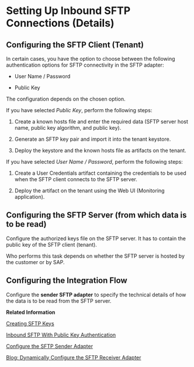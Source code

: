 <!-- loioe72eba4a3d894a248ed7686caf76a332 -->

# Setting Up Inbound SFTP Connections \(Details\)



## Configuring the SFTP Client \(Tenant\)

In certain cases, you have the option to choose between the following authentication options for SFTP connectivity in the SFTP adapter:

-   User Name / Password

-   Public Key


The configuration depends on the chosen option.

If you have selected *Public Key*, perform the following steps:

1.  Create a known hosts file and enter the required data \(SFTP server host name, public key algorithm, and public key\).

2.  Generate an SFTP key pair and import it into the tenant keystore.

3.  Deploy the keystore and the known hosts file as artifacts on the tenant.


If you have selected *User Name / Password*, perform the following steps:

1.  Create a User Credentials artifact containing the credentials to be used when the SFTP client connects to the SFTP server.

2.  Deploy the artifact on the tenant using the Web UI \(Monitoring application\).




## Configuring the SFTP Server \(from which data is to be read\)

Configure the authorized keys file on the SFTP server. It has to contain the public key of the SFTP client \(tenant\).

Who performs this task depends on whether the SFTP server is hosted by the customer or by SAP.



## Configuring the Integration Flow

Configure the **sender SFTP adapter** to specify the technical details of how the data is to be read from the SFTP server.

**Related Information**  


 <?sap-ot O2O class="- topic/link " href="fc8467b6dc7e40479d3d568cd79a3c1c.xml" text="" desc="" xtrc="link:1" xtrf="file:/home/builder/src/dita-all/cdo1688560638547/loio3268cb35959d4b368fb49de861bfe8a1_en-US/src/content/localization/en-us/e72eba4a3d894a248ed7686caf76a332.xml" ?> 

[Creating SFTP Keys](creating-sftp-keys-3485a75.md "You can set up reliable file transfer based on SSH File Transfer Protocol (SFTP). SFTP is an enhancement of the Secure Shell (SSH) network protocol.")

[Inbound SFTP With Public Key Authentication](inbound-sftp-with-public-key-authentication-97e2baa.md "")

[Configure the SFTP Sender Adapter](../Development/configure-the-sftp-sender-adapter-2de9ee5.md "The SFTP sender adapter connects an SAP Cloud Integration tenant to a remote system using the SSH File Transfer protocol to read files from the system. SSH File Transfer protocol is also referred to as Secure File Transfer protocol (or SFTP).")

[Blog: Dynamically Configure the SFTP Receiver Adapter](https://blogs.sap.com/2020/05/29/cloud-integration-dynamically-configure-the-sftp-receiver-adapter/)

